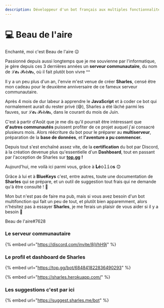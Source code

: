 ```yaml
---
description: Développeur d'un bot français aux multiples fonctionnalités.
---
```


# 💻 Beau de l'aire

Enchanté, moi c'est Beau de l'aire 😉

Passionné depuis aussi longtemps que je me souvienne par l'informatique, je gère depuis ces 3 dernières années un **serveur communautaire**, du nom de ℒ𝒆𝓼 𝓟𝓸è𝓽𝒆𝓼, où il fait plutôt bon vivre ^^

Il y a un peu plus d'un an, l'envie m'est venue de créer **Sharles**, censé être mon cadeau pour le deuxième anniversaire de ce fameux serveur communautaire.

Après 4 mois de dur labeur à apprendre le **JavaScript** et à coder ce bot qui normalement aurait du rester privé \(😅\), Sharles a été lâché parmi les fauves, sur ℒ𝒆𝓼 𝓟𝓸è𝓽𝒆𝓼, dans le courant du mois de Juin.

C'est à partir d'Août que je me dis qu'il pourrait être intéressant que **d'autres communautés** puissent profiter de ce projet auquel j'ai consacré plusieurs mois. Alors réécriture du bot pour le préparer au **multiserveur**, préparation de la **base de données**, et **l'aventure a pu commencer.**

Depuis tout s'est enchaîné assez vite, de la **certification** du bot par Discord, à la création devenue plus qu'essentielle d'un **Dashboard**, tout en passant par l'acception de Sharles sur [**top.gg**](https://top.gg/bot/684841822836490293) **!**

Aujourd'hui, me voilà ici parmi vous, grâce à **𝐋é𝚘𝚕𝚒𝚘s** 😊

Grâce à lui et à **BlueKeys** c'est, entre autres, toute une documentation de **Sharles** qui se prépare, et un outil de suggestion tout frais qui ne demande qu'à être consulté ! 🎉

Mon but n'est pas de faire ma pub, mais si vous avez besoin d'un bot multifonction qui fait un peu de tout, et plutôt bien apparemment, alors n'hésitez pas à essayer **Sharles**, je me ferais un plaisir de vous aider si il y a besoin 🥰

Beau de l'aire\#7628

### Le serveur communautaire

{% embed url="https://discord.com/invite/8jVhH9j" %}

### Le profil et dashboard de Sharles

{% embed url="https://top.gg/bot/684841822836490293" %}

{% embed url="https://sharles.herokuapp.com/" %}

### Les suggestions c'est par ici 

{% embed url="https://suggest.sharles.me/bot" %}



